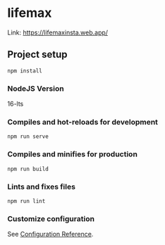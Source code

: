 # lifemax
Link: https://lifemaxinsta.web.app/
## Project setup
```
npm install
```
### NodeJS Version
16-lts

### Compiles and hot-reloads for development
```
npm run serve
```

### Compiles and minifies for production
```
npm run build
```

### Lints and fixes files
```
npm run lint
```

### Customize configuration
See [Configuration Reference](https://cli.vuejs.org/config/).
